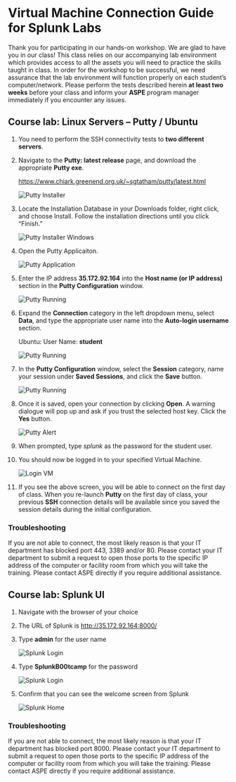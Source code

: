 
# Virtual Machine Connection Guide for Splunk Labs

Thank you for participating in our hands-on workshop. We are glad to have you in our class! This class relies on our accompanying lab environment which provides access to all the assets you will need to practice the skills taught in class. In order for the workshop to be successful, we need assurance that the lab environment will function properly on each student’s computer/network. Please perform the tests described herein **at least two weeks** before your class and inform your **ASPE** program manager immediately if you encounter any issues.  

## Course lab:  Linux Servers – Putty / Ubuntu

1.	You need to perform the SSH connectivity tests to **two different servers**.
2.	Navigate to the **Putty: latest release** page, and download the appropriate **Putty exe**. 

    https://www.chiark.greenend.org.uk/~sgtatham/putty/latest.html

    ![Putty Installer](img/conn1.png) 
            
3.	Locate the Installation Database in your Downloads folder, right click, and choose Install. Follow the installation directions until you click “Finish.”

    ![Putty Installer Windows](img/conn2.png) 

4. Open the Putty Applicaiton.
        
    ![Putty Application](img/conn3.png)

5.	Enter the IP address **35.172.92.164** into the **Host name (or IP address)** section in the **Putty Configuration** window.
              
    ![Putty Running](img/conn4.png)

6.	Expand the **Connection** category in the left dropdown menu, select **Data**, and type the appropriate user name into the **Auto-login username** section. 

    Ubuntu:
    User Name: **student**

    ![Putty Running](img/conn5.png)

7.	In the **Putty Configuration** window, select the **Session** category, name your session under **Saved Sessions**, and click the **Save** button.

    ![Putty Running](img/conn6.png)

8.	Once it is saved, open your connection by clicking **Open**.  A warning dialogue will pop up and ask if you trust the selected host key.  Click the **Yes** button.

    ![Putty Alert](img/conn7.png)
 
9.	When prompted, type *splunk* as the password for the student user.
10.	You should now be logged in to your specified Virtual Machine.

    ![Login VM](img/conn8.png)          

11.	If you see the above screen, you will be able to connect on the first day of class. When you re-launch **Putty** on the first day of class, your previous **SSH** connection details will be available since you saved the session details during the initial configuration. 

### Troubleshooting
If you are not able to connect, the most likely reason is that your IT department has blocked port 443, 3389 and/or 80. Please contact your IT department to submit a request to open those ports to the specific IP address of the computer or facility room from which you will take the training. Please contact ASPE directly if you require additional assistance. 

## Course lab:  Splunk UI
1.	Navigate with the browser of your choice
2.	The URL of Splunk is http://35.172.92.164:8000/ 
3.	Type **admin** for the user name

    ![Splunk Login](img/conn9.png)   

4.	Type **SplunkB00tcamp** for the password

    ![Splunk Login](img/conn10.png) 

5.	Confirm that you can see the welcome screen from Splunk

    ![Splunk Home](img/conn11.png) 

### Troubleshooting
If you are not able to connect, the most likely reason is that your IT department has blocked port 8000. Please contact your IT department to submit a request to open those ports to the specific IP address of the computer or facility room from which you will take the training. Please contact ASPE directly if you require additional assistance. 

